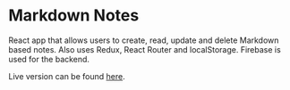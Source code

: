# Markdown Notes

React app that allows users to create, read, update and delete Markdown based notes. Also uses Redux, React Router and localStorage. Firebase is used for the backend.

Live version can be found [here](https://confident-blackwell-dc65d5.netlify.com/).
